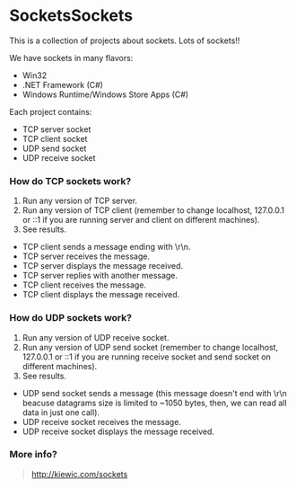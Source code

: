 # SocketsSockets

This is a collection of projects about sockets. Lots of sockets!!

We have sockets in many flavors:

* Win32
* .NET Framework (C#)
* Windows Runtime/Windows Store Apps (C#)

Each project contains:

* TCP server socket
* TCP client socket
* UDP send socket
* UDP receive socket

### How do TCP sockets work?

1. Run any version of TCP server.
2. Run any version of TCP client (remember to change localhost, 127.0.0.1 or ::1 
   if you are running server and client on different machines).
3. See results. 
  * TCP client sends a message ending with \r\n.
  * TCP server receives the message.
  * TCP server displays the message received.
  * TCP server replies with another message.
  * TCP client receives the message.
  * TCP client displays the message received.

### How do UDP sockets work?

1. Run any  version of UDP receive socket.
2. Run any version of UDP send socket (remember to change localhost, 127.0.0.1 or ::1 
   if you are running receive socket and send socket on different machines).
3. See results. 
  * UDP send socket sends a message (this message doesn't end with \r\n beacuse datagrams
    size is limited to ~1050 bytes, then, we  can read all data in just one call).
  * UDP receive socket receives the message.
  * UDP receive socket displays the message received.

### More info?

> http://kiewic.com/sockets
